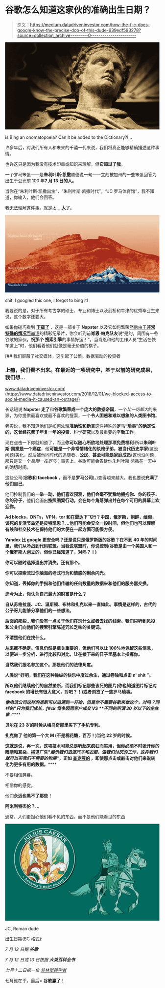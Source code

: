# 谷歌怎么知道这家伙的准确出生日期？

> 原文：<https://medium.datadriveninvestor.com/how-the-f-c-does-google-know-the-precise-dob-of-this-dude-639edf593278?source=collection_archive---------0----------------------->

![](img/ee56d80cb53bcba10a4366221f409c55.png)

is Bing an onomatopoeia? Can it be added to the Dictionary?!…

许多年后，对我们所有人和未来的千禧一代来说，我们将真正能够精确描述这种事情。

也许这只是因为我没有技术印章或知识来理解，但**它超过了我**。

一个罗马笨蛋——是**朱利叶斯·凯撒**顺便说一句——立刻被加州的一些笨蛋回答为出生于公元前 100 年**7 月 13 日的人。**

当你在“朱利叶斯·凯撒出生”，“朱利叶斯·凯撒时代”，“JC 罗马体育馆”，我不知道，你输入，他们会回答。

我无法理解这件事。就是太… **大了**。

![](img/8fcaf857cc13f42fa5e043ed5cb7014b.png)

shit, I googled this one, I forgot to bing it!

我要说的是，对于所有考古学的硕士、专业和博士以及剑桥和牛津的优秀毕业生来说，这个数字还要大。

如果你碰巧看到 [**下载了**](https://www.youtube.com/watch?v=h7YnjPGIeKY) ，这是一部关于 **Napster** 以及它如何繁荣[然后由于**非常特殊的情况**而崩溃](https://www.cnet.com/news/report-napster-in-talks-with-google/)的精彩纪录片，你会听到前**肖恩·帕克队友**说“是的，周围有一些谷歌的家伙。**祝那个** **搜索引擎**的事情好运！”。当肖恩和他的工作人员“生活在快车道上”时，他们看着他们就像是毫无价值的棋子。

[](https://www.datadriveninvestor.com/2018/12/01/we-blocked-access-to-social-media-it-caused-an-outrage/) [## 我们屏蔽了社交媒体，这引起了公愤。数据驱动的投资者

### 上瘾，我们看不出来。在最近的一项研究中，基于以前的研究成果，我们想…

www.datadriveninvestor.com](https://www.datadriveninvestor.com/2018/12/01/we-blocked-access-to-social-media-it-caused-an-outrage/) 

长话短说 **Napster 走了**和**谷歌繁荣成一个庞大的数据帝国**，一个*比一切都大*的来源，为你提供最喜欢或最不喜欢的搜索，一个**令人困惑和难以想象的人类图书馆**。

老实说，我不知道他们是如何处理**准确性和断言**这件特殊的**罗马“琐事”**的确定性的，这曾经花费了年复一年的**投资**、科学**研究**以及最重要的**辛勤工作**。

现在点击一下你就知道了，而且**你可以随心所欲地处理那项免费福利**:所以**朱利叶斯·凯撒是一个癌症**，他**可能是一个非常情绪化的纨绔子弟，被当代历史学家**(这没问题)美化，然后被他同时代的追随者、**公民**、**甚至可能是家庭成员**(这也没问题，那只是又一个*星期一在罗马*；事实上，谷歌可能会告诉你朱利叶斯·凯撒在一天中的确切时间。

这些公司(**谷歌和 facebook** ，而不是**罗马公司**)。)变得越来越大，我也要说**充满了他们自己**。

他们控制我们的**一举一动，他们喜欢预测，他们会毫不犹豫地拥抱你、你的孩子、你的孙子**，他们会画出****按照**图案**行动，会在每个角落弹出**并在每个可用的屏幕上欢迎你**。****

****Ad blocks，DNTs，VPN，tor 和**在雷达下飞行**？中国，俄罗斯，朝鲜，缅甸，该死的复活节岛还是皮特凯恩？…他们可能会安全一段时间，但他们也可以理解**有线和社交技术**在**保持他们的大便在一起**方面可能很方便。****

****Yandex 比 google 更安全吗？还是说**只是俄罗斯版的谷歌**？在不到 40 年的时间里，我们从**冷战到代码联盟**。当我说联盟**时，你说控制**(谷歌是由一个美国人和一个俄罗斯人创立的，但你已经知道了，对吗？！)****

****你可以随时选择退出并消失。**还有那个**。****

****你可以探索流过你脑海的**老式行为和情感**的剩余闪光。****

****你知道，丢掉你的手指和他们传输的任何数量的数据来和他们的服务器交换。****

****迄今为止，你认为自己最大的财富是什么？****

****自从苏格拉底、JC、温斯顿、布林和扎克以来一直如此。事情是这样的，古代的公子哥儿能够分享他们的一些想法。****

****后面的那些…我们没有一点关于**他们在玩什么或者去找**的线索。我们只听到风投和公关们**向他们的搜索引擎陈述冗长乏味的关键词**。****

****不清楚他们在找什么。****

****从来都不确定。**信息仍然是至关重要的**，但他们可以让 **100%地保留这些信息，以便进一步分析**，进行比较和对比，让**在接下来的日子里基本上指挥你**。****

****当然我们**报名参加**这个。那是**他们的法律角度**。****

****人类说“**好吧**，**我们在这种操纵的快乐中度过余生，通过卷轴和点击 n' shit** ”。****

****所以**他们继续他们的自然垄断，而我们标记那些该死的图片**(你也知道图片标记对 **facebook 的增长有很大意义**，对吧？！)或者**浏览了一些罗马琐事**。****

****像电话公司这样的垄断可以追溯到一开始，但是你不需要谷歌来做这个，对吗？同样的"**只为我们成长，f#ck 竞争因而客户**成交 *VS* **不同的所谓 30 岁以下的*企业家*** *:*****

****贝尔在 23 岁的时候从梅乌奇那里买下了手机专利。****

******扎克做了** **他的第一个大 M** (不是棉花糖，百万！)当他 22 岁的时候。****

****这就是说，再一次，**这项技术可能总是听起来疯狂而实用，但你必须**不时张开你的眼睛和耳朵。报道广告"*展示我们追逐汽车和衣服，做我们讨厌的工作，这样我们就可以买我们不需要的狗屎*"，正如 [**查克写的**](https://www.youtube.com/watch?v=ByqRVviyOiQ) ，即使那点击或敲击对他们来说转化为更多**有用的数据**。********

不要相信屏幕。

相信你的感觉。

他们**永远也黑不了那些！**

**阿米利特杰伦？…**

通常，人们更担心他们看不见的东西，而不是他们能看见的东西

![](img/cfc3651fd5d58bfb761f2fb66449bc2a.png)

JC, Roman dude

出生日期(BC 格式):

*7 月 13 日据* ***谷歌***

*7 月 12 日或 13 日根据* ***大英百科全书***

*七月十二日据一位* [*普林斯顿学者*](https://www.amazon.com/C%C3%A6sars-Calendar-Ancient-Beginnings-History/dp/0520258010/ref=sr_1_4?s=books&ie=UTF8&qid=1512043001&sr=1-4&refinements=p_27%3ADenis+Feeney)

七月谁在乎，最后= **谷歌赢了**！